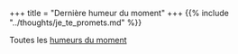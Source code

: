 +++
title = "Dernière humeur du moment"
+++
{{% include "../thoughts/je_te_promets.md" %}}

Toutes les [humeurs du moment](../thoughts/)